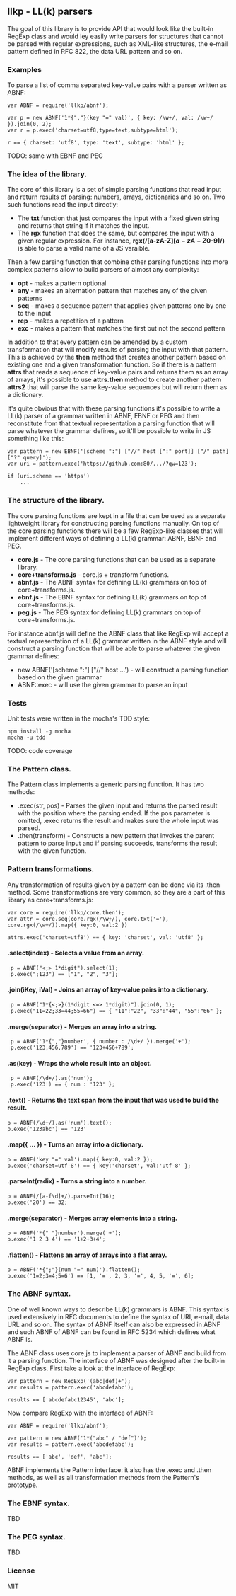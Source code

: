 ## llkp - LL(k) parsers

The goal of this library is to provide API that would look like the built-in RegExp class and would ley easily write parsers for structures that cannot be parsed with regular expressions, such as XML-like structures, the e-mail pattern defined in RFC 822, the data URL pattern and so on.

### Examples

To parse a list of comma separated key-value pairs with a parser written as ABNF:

    var ABNF = require('llkp/abnf');

    var p = new ABNF('1*{","}(key "=" val)', { key: /\w+/, val: /\w+/ }).join(0, 2);
    var r = p.exec('charset=utf8,type=text,subtype=html');

    r == { charset: 'utf8', type: 'text', subtype: 'html' };

TODO: same with EBNF and PEG

### The idea of the library.

The core of this library is a set of simple parsing functions that read input and return results of parsing: numbers, arrays, dictionaries and so on. Two such functions read the input directly:

* The **txt** function that just compares the input with a fixed given string and returns that string if it matches the input.
* The **rgx** function that does the same, but compares the input with a given regular expression. For instance, **rgx(/[a-zA-Z$][a-zA-Z$0-9]/)** is able to parse a valid name of a JS varaible.

Then a few parsing function that combine other parsing functions into more complex patterns allow to build parsers of almost any complexity:

* **opt** - makes a pattern optional
* **any** - makes an alternation pattern that matches any of the given patterns
* **seq** - makes a sequence pattern that applies given patterns one by one to the input
* **rep** - makes a repetition of a pattern
* **exc** - makes a pattern that matches the first but not the second pattern

In addition to that every pattern can be amended by a custom transformation that will modify results of parsing the input with that pattern. This is achieved by the **then** method that creates another pattern based on existing one and a given transformation function. So if there is a pattern **attrs** that reads a sequence of key-value pairs and returns them as an array of arrays, it's possible to use **attrs.then** method to create another pattern **attrs2** that will parse the same key-value sequences but will return them as a dictionary.

It's quite obvious that with these parsing functions it's possible to write a LL(k) parser of a grammar written in ABNF, EBNF or PEG and then reconstitute from that textual representation a parsing function that will parse whatever the grammar defines, so it'll be possible to write in JS something like this:

    var pattern = new EBNF('[scheme ":"] ["//" host [":" port]] ["/" path] ["?" query]');
    var uri = pattern.exec('https://github.com:80/.../?qw=123');

    if (uri.scheme == 'https')
        ...

### The structure of the library.

The core parsing functions are kept in a file that can be used as a separate lightweight library for constructing parsing functions manually. On top of the core parsing functions there will be a few RegExp-like classes that will implement different ways of defining a LL(k) grammar: ABNF, EBNF and PEG.

* **core.js** - The core parsing functions that can be used as a separate library.
* **core+transforms.js** - core.js + transform functions.
* **abnf.js** - The ABNF syntax for defining LL(k) grammars on top of core+transforms.js.
* **ebnf.js** - The EBNF syntax for defining LL(k) grammars on top of core+transforms.js.
* **peg.js** - The PEG syntax for defining LL(k) grammars on top of core+transforms.js.

For instance abnf.js will define the ABNF class that like RegExp will accept a textual representation of a LL(k) grammar written in the ABNF style and will construct a parsing function that will be able to parse whatever the given grammar defines:

* new ABNF('[scheme ":"] ["//" host ...') - will construct a parsing function based on the given grammar
* ABNF::exec - will use the given grammar to parse an input

### Tests

Unit tests were written in the mocha's TDD style:

    npm install -g mocha
    mocha -u tdd

TODO: code coverage

### The Pattern class.

The Pattern class implements a generic parsing function. It has two methods:

* .exec(str, pos) - Parses the given input and returns the parsed result with the position where the parsing ended. If the pos parameter is omitted, .exec returns the result and makes sure the whole input was parsed.
* .then(transform) - Constructs a new pattern that invokes the parent pattern to parse input and if parsing succeeds, transforms the result with the given function.

### Pattern transformations.

Any transformation of results given by a pattern can be done via its .then method. Some transformations are very common, so they are a part of this library as core+transforms.js:

    var core = require('llkp/core.then');
    var attr = core.seq(core.rgx(/\w+/), core.txt('='), core.rgx(/\w+/)).map({ key:0, val:2 })
    
    attrs.exec('charset=utf8') == { key: 'charset', val: 'utf8' };

#### .select(index) - Selects a value from an array.

     p = ABNF("<;> 1*digit").select(1);
     p.exec(";123") == ["1", "2", "3"];

#### .join(iKey, iVal) - Joins an array of key-value pairs into a dictionary.

     p = ABNF("1*{<;>}(1*digit <=> 1*digit)").join(0, 1);
     p.exec("11=22;33=44;55=66") == { "11":"22", "33":"44", "55":"66" };

#### .merge(separator) - Merges an array into a string.

     p = ABNF('1*{","}number', { number : /\d+/ }).merge('+');
     p.exec('123,456,789') == '123+456+789';

#### .as(key) - Wraps the whole result into an object.

     p = ABNF(/\d+/).as('num');
     p.exec('123') == { num : '123' };

#### .text() - Returns the text span from the input that was used to build the result.

    p = ABNF(/\d+/).as('num').text();
    p.exec('123abc') == '123'

#### .map({ ... }) - Turns an array into a dictionary.

    p = ABNF('key "=" val').map({ key:0, val:2 });
    p.exec('charset=utf-8') == { key:'charset', val:'utf-8' };

#### .parseInt(radix) - Turns a string into a number.

    p = ABNF(/[a-f\d]+/).parseInt(16);
    p.exec('20') == 32;

#### .merge(separator) - Merges array elements into a string.

    p = ABNF('*{" "}number').merge('+');
    p.exec('1 2 3 4') == '1+2+3+4';

#### .flatten() - Flattens an array of arrays into a flat array.

    p = ABNF('*{";"}(num "=" num)').flatten();
    p.exec('1=2;3=4;5=6') == [1, '=', 2, 3, '=', 4, 5, '=', 6];

### The ABNF syntax.

One of well known ways to describe LL(k) grammars is ABNF. This syntax is used extensively in RFC documents to define the syntax of URI, e-mail, data URL and so on. The syntax of ABNF itself can also be expressed in ABNF and such ABNF of ABNF can be found in RFC 5234 which defines what ABNF is.

The ABNF class uses core.js to implement a parser of ABNF and build from it a parsing function. The interface of ABNF was designed after the built-in RegExp class. First take a look at the interface of RegExp:

    var pattern = new RegExp('(abc|def)+');
    var results = pattern.exec('abcdefabc');
    
    results == ['abcdefabc12345', 'abc'];

Now compare RegExp with the interface of ABNF:

    var ABNF = require('llkp/abnf');

    var pattern = new ABNF('1*("abc" / "def")');
    var results = pattern.exec('abcdefabc');
    
    results == ['abc', 'def', 'abc'];

ABNF implements the Pattern interface: it also has the .exec and .then methods, as well as all transformation methods from the Pattern's prototype.

### The EBNF syntax.

TBD

### The PEG syntax.

TBD

### License

MIT
